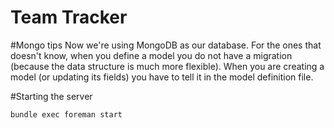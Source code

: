 Team Tracker
==============

#Mongo tips
Now we're using MongoDB as our database.
For the ones that doesn't know, when you define a model you do not have a migration (because the data structure is much more flexible).
When you are creating a model (or updating its fields) you have to tell it in the model definition file.

#Starting the server
```shell
bundle exec foreman start
```
